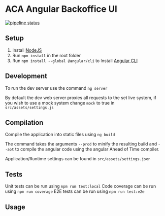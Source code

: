 # ACA Angular Backoffice UI

[![pipeline status](https://gitlab.com/aca-engine/frontend-base/ngx-backoffice/badges/master/pipeline.svg)](https://gitlab.com/aca-engine/frontend-base/ngx-backoffice/commits/master)

## Setup

1. Install [NodeJS](https://nodejs.org/en/download/current/)
1. Run `npm install` in the root folder
1. Run `npm install --global @angular/cli` to Install [Angular CLI](https://github.com/angular/angular-cli)

## Development

To run the dev server use the command `ng server`

By default the dev web server proxies all requests to the set live system, if you wish to use a mock system change `mock` to true in `src/assets/settings.js`

## Compilation

Compile the application into static files using `ng build`

The command takes the arguments `--prod` to minify the resulting build and `--aot` to compile the angular code using the angular Ahead of Time compiler.

Application/Runtime settings can be found in `src/assets/settings.json`

## Tests

Unit tests can be run using `npm run test:local`
Code coverage can be run using `npm run coverage`
E2E tests can be run using `npm run test:e2e`

## Usage

